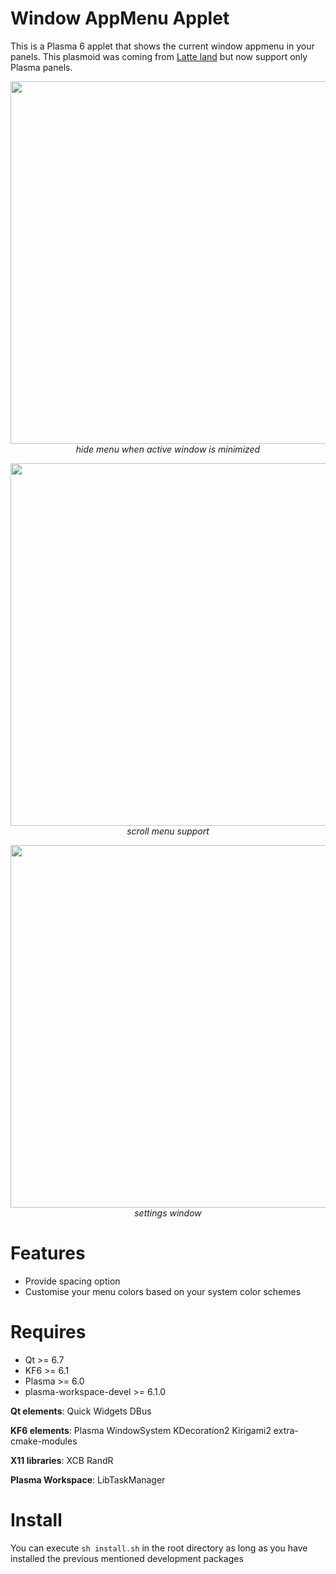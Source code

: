 # Window AppMenu Applet

This is a Plasma 6 applet that shows the current window appmenu in your panels. This plasmoid was coming from [Latte land](https://phabricator.kde.org/source/latte-dock/repository/master/) but now support only Plasma panels.

<p align="center">
<img src="https://i.imgur.com/T0sLWav.gif" width="580"><br/>
<i>hide menu when active window is minimized</i>
</p>

<p align="center">
<img src="https://i.imgur.com/ARJbMWX.gif" width="580"><br/>
<i>scroll menu support</i>
</p>


<p align="center">
<img src="https://imgur.com/w1EA6lr.png" width="580"><br/>
<i>settings window</i>
</p>

# Features

- Provide spacing option
- Customise your menu colors based on your system color schemes

# Requires

- Qt >= 6.7
- KF6 >= 6.1
- Plasma >= 6.0
- plasma-workspace-devel >= 6.1.0 

**Qt elements**: Quick Widgets DBus

**KF6 elements**: Plasma WindowSystem KDecoration2 Kirigami2 extra-cmake-modules

**X11 libraries**: XCB RandR

**Plasma Workspace**: LibTaskManager

# Install

You can execute `sh install.sh` in the root directory as long as you have installed the previous mentioned development packages

